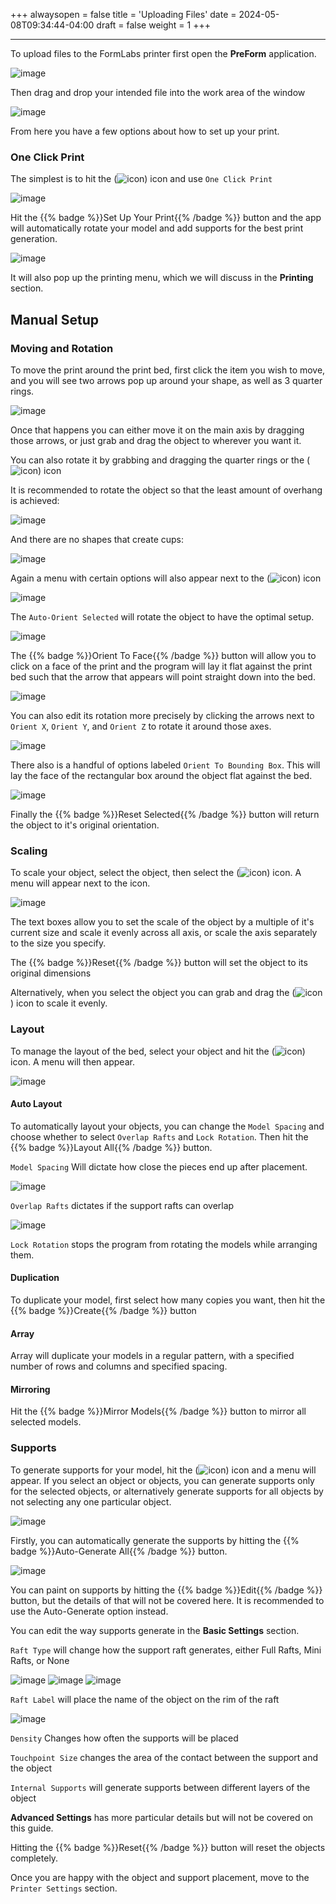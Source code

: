+++
alwaysopen = false
title = 'Uploading Files'
date = 2024-05-08T09:34:44-04:00
draft = false
weight = 1
+++

---

To upload files to the FormLabs printer first open the **PreForm** application.

![image](/images/1.PNG)

Then drag and drop your intended file into the work area of the window

![image](/images/2.PNG)

From here you have a few options about how to set up your print. 

### One Click Print

The simplest is to hit the (![icon](/images/3.PNG)) icon and use `One Click Print`

![image](/images/4.PNG)

Hit the {{% badge %}}Set Up Your Print{{% /badge %}} button and the app will automatically rotate your model and add supports for the best print generation. 

![image](/images/5.PNG)

It will also pop up the printing menu, which we will discuss in the **Printing** section.

## Manual Setup

### Moving and Rotation

To move the print around the print bed, first click the item you wish to move, and you will see two arrows pop up around your shape, as well as 3 quarter rings.

![image](/images/6.PNG)

Once that happens you can either move it on the main axis by dragging those arrows, or just grab and drag the object to wherever you want it.

You can also rotate it by grabbing and dragging the quarter rings or the (![icon](/images/7.PNG)) icon



It is recommended to rotate the object so that the least amount of overhang is achieved:

![image](/images/8.png)

And there are no shapes that create cups:

![image](/images/9.png)

Again a menu with certain options will also appear next to the (![icon](/images/10.PNG)) icon

![image](/images/11.PNG)

The `Auto-Orient Selected` will rotate the object to have the optimal setup.

![image](/images/12.PNG)

The {{% badge %}}Orient To Face{{% /badge %}} button will allow you to click on a face of the print and the program will lay it flat against the print bed such that the arrow that appears will point straight down into the bed.

![image](/images/13.png)

You can also edit its rotation more precisely by clicking the arrows next to `Orient X`, `Orient Y`, and `Orient Z` to rotate it around those axes.

![image](/images/14.PNG)

There also is a handful of options labeled `Orient To Bounding Box`. This will lay the face of the rectangular box around the object flat against the bed.

![image](/images/15.PNG)

Finally the {{% badge %}}Reset Selected{{% /badge %}} button will return the object to it's original orientation.

### Scaling

To scale your object, select the object, then select the (![icon](/images/16.PNG)) icon. A menu will appear next to the icon.

![image](/images/17.PNG)

The text boxes allow you to set the scale of the object by a multiple of it's current size and scale it evenly across all axis, or scale the axis separately to the size you specify.

The {{% badge %}}Reset{{% /badge %}} button will set the object to its original dimensions

Alternatively, when you select the object you can grab and drag the (![icon](/images/18.1.PNG)) icon to scale it evenly.

### Layout

To manage the layout of the bed, select your object and hit the (![icon](/images/19.PNG)) icon. A menu will then appear.

![image](/images/20.PNG)

#### Auto Layout

To automatically layout your objects, you can change the `Model Spacing` and choose whether to select `Overlap Rafts` and `Lock Rotation`. Then hit the {{% badge %}}Layout All{{% /badge %}} button.

`Model Spacing` Will dictate how close the pieces end up after placement.

![image](/images/21.png)

`Overlap Rafts` dictates if the support rafts can overlap

![image](/images/22.png)

`Lock Rotation` stops the program from rotating the models while arranging them.

#### Duplication

To duplicate your model, first select how many copies you want, then hit the {{% badge %}}Create{{% /badge %}} button

#### Array
 
Array will duplicate your models in a regular pattern, with a specified number of rows and columns and specified spacing.

#### Mirroring

Hit the {{% badge %}}Mirror Models{{% /badge %}} button to mirror all selected models.

### Supports

To generate supports for your model, hit the (![icon](/images/23.PNG)) icon and a menu will appear. If you select an object or objects, you can generate supports only for the selected objects, or alternatively generate supports for all objects by not selecting any one particular object. 

![image](/images/24.PNG)

Firstly, you can automatically generate the supports by hitting the {{% badge %}}Auto-Generate All{{% /badge %}} button.

![image](/images/25.PNG)

You can paint on supports by hitting the {{% badge %}}Edit{{% /badge %}} button, but the details of that will not be covered here. It is recommended to use the Auto-Generate option instead.

You can edit the way supports generate in the **Basic Settings** section.

`Raft Type` will change how the support raft generates, either Full Rafts, Mini Rafts, or None

![image](/images/26.1.PNG)
![image](/images/26.2.PNG)
![image](/images/26.3.PNG)

`Raft Label` will place the name of the object on the rim of the raft

![image](/images/27.PNG)

`Density` Changes how often the supports will be placed

`Touchpoint Size` changes the area of the contact between the support and the object

`Internal Supports` will generate supports between different layers of the object

**Advanced Settings** has more particular details but will not be covered on this guide.

Hitting the {{% badge %}}Reset{{% /badge %}} button will reset the objects completely.

Once you are happy with the object and support placement, move to the `Printer Settings` section.











